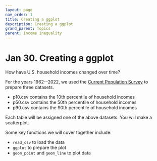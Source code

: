 ```yaml
---
layout: page
nav_order: 1
title: Creating a ggplot
description: Creating a ggplot
grand_parent: Topics
parent: Income inequality
---
```


# Jan 30. Creating a ggplot

How have U.S. household incomes changed over time?

For the years 1962--2022, we used the [Current Population Survey](https://cps.ipums.org/) to prepare three datasets.

- p10.csv contains the 10th percentile of household incomes
- p50.csv contains the 50th percentile of household incomes
- p90.csv contains the 90th percentile of household incomes

Each table will be assigned one of the above datasets. You will make a scatterplot.

Some key functions we will cover together include:
- `read_csv` to load the data
- `ggplot` to prepare the plot
- `geom_point` and `geom_line` to plot data